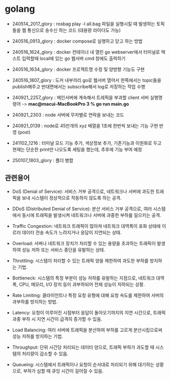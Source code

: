 # golang

- 240514_2017_glory : rosbag play -l all.bag 파일을 실행시킬 때 발생하는 토픽들을 웹 통신으로 송수신 하는 코드 (대용량 라이다도 가능)

- 240516_0913_glory : docker compose로 실행하고 닫고 하는 방법

- 240516_1624_glory : docker 컨테이너 내 열린 go webserver에서 터미널로 텍스트 입력할때 local에 있는 go 웹서버 cmd 창에도 출력하기

- 240516_1634_glory : docker 프로젝트명 수정 및 양방향 기능도 구현

- 240516_1807_glory : 도커 내부끼리 go로 웹서버 열어서 한쪽에서는 topic들을 publish해주고 반대면에서는 subscribe해서 log로 저장하는 작업 수행

- 240921_2257_glory : 메인서버에 계속해서 트레픽을 부과할 client 서버 실행명령어 -> **mac@macui-MacBookPro 3 % go run main.go**

- 240921_2303 : node 서버에 무차별로 연락을 보내는 코드

- 240921_0139 : node로 45만개의 xyz 배열을 1초에 한번씩 보내는 기능 구현 반영 (post)

- 241102_1216 : 터미널 모드 기능 추가, 색상정보 추가, 기존기능과 이원화로 두고 현재는 단순한 print만 나오도록 세팅을 했는데, 추후에 기능 부여 예정

- 250107_1803_glory : 폴더 병합

## 관련용어

- DoS (Denial of Service): 서비스 거부 공격으로, 네트워크나 서버에 과도한 트래픽을 보내 시스템이 정상적으로 작동하지 않도록 하는 공격.

- DDoS (Distributed Denial of Service): 분산 서비스 거부 공격으로, 여러 시스템에서 동시에 트래픽을 발생시켜 네트워크나 서버에 과중한 부하를 일으키는 공격.

- Traffic Congestion: 네트워크 트래픽이 많아져 네트워크 대역폭이 포화 상태에 이르러 데이터 전송 속도가 느려지거나 응답이 지연되는 상태.

- Overload: 서버나 네트워크 장치가 처리할 수 있는 용량을 초과하는 트래픽이 발생하여 성능 저하 또는 서비스 중단을 유발하는 상태.

- Throttling: 시스템이 처리할 수 있는 트래픽 양을 제한하여 과도한 부하를 방지하는 기법.

- Bottleneck: 시스템의 특정 부분이 성능 저하를 유발하는 지점으로, 네트워크 대역폭, CPU, 메모리, I/O 장치 등이 과부하되어 전체 성능이 저하되는 상황.

- Rate Limiting: 클라이언트나 특정 요청 유형에 대해 요청 속도를 제한하여 서버의 과부하를 방지하는 방법.

- Latency: 요청이 이루어진 시점부터 응답이 돌아오기까지의 지연 시간으로, 트래픽 과중 부하 시 지연 시간이 급격히 증가할 수 있음.

- Load Balancing: 여러 서버에 트래픽을 분산하여 부하를 고르게 분산시킴으로써 성능 저하를 방지하는 기법.

- Throughput: 단위 시간당 처리되는 데이터 양으로, 트래픽 부하가 과도할 때 시스템의 처리량이 감소할 수 있음.

- Queueing: 시스템에서 트래픽이나 요청이 순서대로 처리되기 위해 대기하는 상황으로, 부하가 심할 때 큐잉 시간이 길어질 수 있음.
